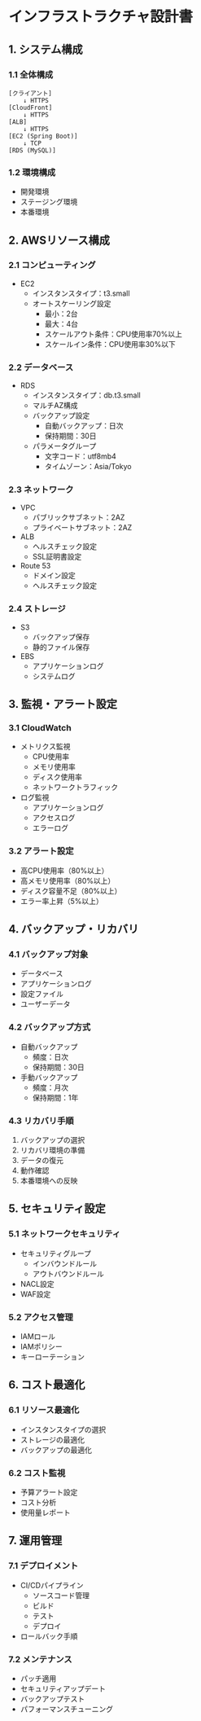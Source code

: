 # インフラストラクチャ設計書

## 1. システム構成

### 1.1 全体構成
```
[クライアント]
    ↓ HTTPS
[CloudFront]
    ↓ HTTPS
[ALB]
    ↓ HTTPS
[EC2 (Spring Boot)]
    ↓ TCP
[RDS (MySQL)]
```

### 1.2 環境構成
- 開発環境
- ステージング環境
- 本番環境

## 2. AWSリソース構成

### 2.1 コンピューティング
- EC2
  - インスタンスタイプ：t3.small
  - オートスケーリング設定
    - 最小：2台
    - 最大：4台
    - スケールアウト条件：CPU使用率70%以上
    - スケールイン条件：CPU使用率30%以下

### 2.2 データベース
- RDS
  - インスタンスタイプ：db.t3.small
  - マルチAZ構成
  - バックアップ設定
    - 自動バックアップ：日次
    - 保持期間：30日
  - パラメータグループ
    - 文字コード：utf8mb4
    - タイムゾーン：Asia/Tokyo

### 2.3 ネットワーク
- VPC
  - パブリックサブネット：2AZ
  - プライベートサブネット：2AZ
- ALB
  - ヘルスチェック設定
  - SSL証明書設定
- Route 53
  - ドメイン設定
  - ヘルスチェック設定

### 2.4 ストレージ
- S3
  - バックアップ保存
  - 静的ファイル保存
- EBS
  - アプリケーションログ
  - システムログ

## 3. 監視・アラート設定

### 3.1 CloudWatch
- メトリクス監視
  - CPU使用率
  - メモリ使用率
  - ディスク使用率
  - ネットワークトラフィック
- ログ監視
  - アプリケーションログ
  - アクセスログ
  - エラーログ

### 3.2 アラート設定
- 高CPU使用率（80%以上）
- 高メモリ使用率（80%以上）
- ディスク容量不足（80%以上）
- エラー率上昇（5%以上）

## 4. バックアップ・リカバリ

### 4.1 バックアップ対象
- データベース
- アプリケーションログ
- 設定ファイル
- ユーザーデータ

### 4.2 バックアップ方式
- 自動バックアップ
  - 頻度：日次
  - 保持期間：30日
- 手動バックアップ
  - 頻度：月次
  - 保持期間：1年

### 4.3 リカバリ手順
1. バックアップの選択
2. リカバリ環境の準備
3. データの復元
4. 動作確認
5. 本番環境への反映

## 5. セキュリティ設定

### 5.1 ネットワークセキュリティ
- セキュリティグループ
  - インバウンドルール
  - アウトバウンドルール
- NACL設定
- WAF設定

### 5.2 アクセス管理
- IAMロール
- IAMポリシー
- キーローテーション

## 6. コスト最適化

### 6.1 リソース最適化
- インスタンスタイプの選択
- ストレージの最適化
- バックアップの最適化

### 6.2 コスト監視
- 予算アラート設定
- コスト分析
- 使用量レポート

## 7. 運用管理

### 7.1 デプロイメント
- CI/CDパイプライン
  - ソースコード管理
  - ビルド
  - テスト
  - デプロイ
- ロールバック手順

### 7.2 メンテナンス
- パッチ適用
- セキュリティアップデート
- バックアップテスト
- パフォーマンスチューニング 